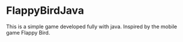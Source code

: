 # FlappyBirdJava
This is a simple game developed fully with java. Inspired by the mobile game Flappy Bird.
